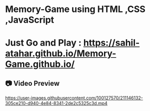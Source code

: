 # Memory-Game using HTML ,CSS ,JavaScript

# Just Go and Play : https://sahil-atahar.github.io/Memory-Game.github.io/

## 📷 Video Preview 

https://user-images.githubusercontent.com/100127570/211146132-305ce210-d940-4e84-8341-2de2c5325c3d.mp4


